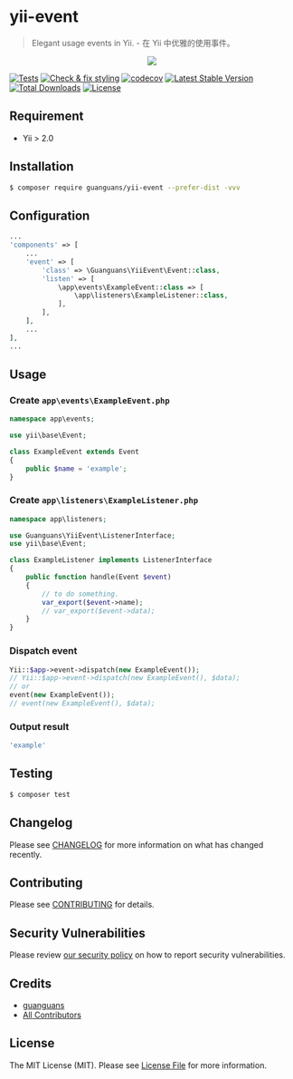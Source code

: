 # yii-event

> Elegant usage events in Yii. - 在 Yii 中优雅的使用事件。

<p align="center"><img src="./docs/usage.png"></p>

[![Tests](https://github.com/guanguans/yii-event/workflows/Tests/badge.svg)](https://github.com/guanguans/yii-event/actions)
[![Check & fix styling](https://github.com/guanguans/yii-event/workflows/Check%20&%20fix%20styling/badge.svg)](https://github.com/guanguans/yii-event/actions)
[![codecov](https://codecov.io/gh/guanguans/yii-event/branch/main/graph/badge.svg?token=URGFAWS6S4)](https://codecov.io/gh/guanguans/yii-event)
[![Latest Stable Version](https://poser.pugx.org/guanguans/yii-event/v)](//packagist.org/packages/guanguans/yii-event)
[![Total Downloads](https://poser.pugx.org/guanguans/yii-event/downloads)](//packagist.org/packages/guanguans/yii-event)
[![License](https://poser.pugx.org/guanguans/yii-event/license)](//packagist.org/packages/guanguans/yii-event)

## Requirement

* Yii > 2.0

## Installation

``` bash
$ composer require guanguans/yii-event --prefer-dist -vvv
```

## Configuration

``` php
...
'components' => [
    ...
    'event' => [
        'class' => \Guanguans\YiiEvent\Event::class,
        'listen' => [
            \app\events\ExampleEvent::class => [
                \app\listeners\ExampleListener::class,
            ],
        ],
    ],
    ...
],
...
```

## Usage

### Create `app\events\ExampleEvent.php`

``` php
namespace app\events;

use yii\base\Event;

class ExampleEvent extends Event
{
    public $name = 'example';
}
```

### Create `app\listeners\ExampleListener.php`

``` php
namespace app\listeners;

use Guanguans\YiiEvent\ListenerInterface;
use yii\base\Event;

class ExampleListener implements ListenerInterface
{
    public function handle(Event $event)
    {
        // to do something.
        var_export($event->name);
        // var_export($event->data);
    }
}
```

### Dispatch event

``` php
Yii::$app->event->dispatch(new ExampleEvent());
// Yii::$app->event->dispatch(new ExampleEvent(), $data);
// or
event(new ExampleEvent());
// event(new ExampleEvent(), $data);
```

### Output result

``` php
'example'
```

## Testing

``` bash
$ composer test
```

## Changelog

Please see [CHANGELOG](CHANGELOG.md) for more information on what has changed recently.

## Contributing

Please see [CONTRIBUTING](.github/CONTRIBUTING.md) for details.

## Security Vulnerabilities

Please review [our security policy](../../security/policy) on how to report security vulnerabilities.

## Credits

* [guanguans](https://github.com/guanguans)
* [All Contributors](../../contributors)

## License

The MIT License (MIT). Please see [License File](LICENSE) for more information.
